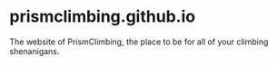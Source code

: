 # prismclimbing.github.io
The website of PrismClimbing, the place to be for all of your climbing shenanigans.
